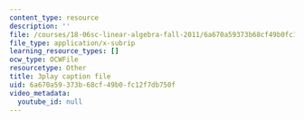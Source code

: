 ```yaml
---
content_type: resource
description: ''
file: /courses/18-06sc-linear-algebra-fall-2011/6a670a59373b68cf49b0fc12f7db750f_3cMyj8EKFGo.srt
file_type: application/x-subrip
learning_resource_types: []
ocw_type: OCWFile
resourcetype: Other
title: 3play caption file
uid: 6a670a59-373b-68cf-49b0-fc12f7db750f
video_metadata:
  youtube_id: null
---
```

